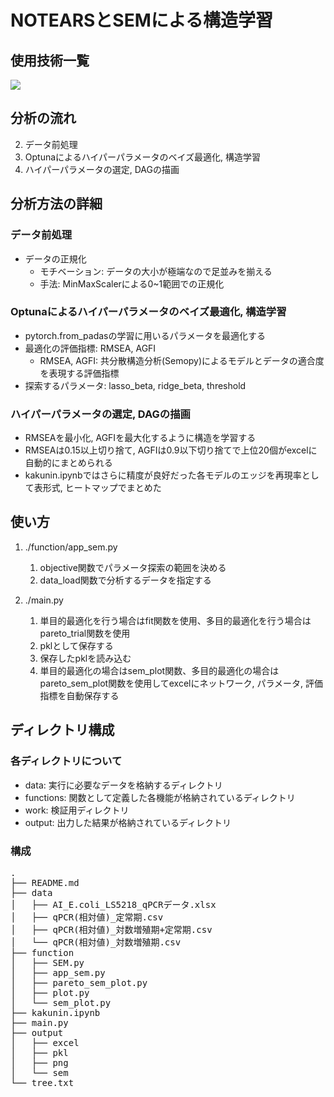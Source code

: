 # NOTEARSとSEMによる構造学習
<div id="top"></div>

## 使用技術一覧

<!-- シールド一覧 -->
<p style="display: inline">
  <img src="https://img.shields.io/badge/-Python-F2C63C.svg?logo=python&style=for-the-badge">
</p>

## 分析の流れ
2. データ前処理
3. Optunaによるハイパーパラメータのベイズ最適化, 構造学習
4. ハイパーパラメータの選定, DAGの描画
 
## 分析方法の詳細
### データ前処理
- データの正規化
    - モチベーション: データの大小が極端なので足並みを揃える
    - 手法: MinMaxScalerによる0~1範囲での正規化

### Optunaによるハイパーパラメータのベイズ最適化, 構造学習
- pytorch.from_padasの学習に用いるパラメータを最適化する
- 最適化の評価指標: RMSEA, AGFI
    - RMSEA, AGFI: 共分散構造分析(Semopy)によるモデルとデータの適合度を表現する評価指標
- 探索するパラメータ: lasso_beta, ridge_beta, threshold

### ハイパーパラメータの選定, DAGの描画
- RMSEAを最小化, AGFIを最大化するように構造を学習する
- RMSEAは0.15以上切り捨て, AGFIは0.9以下切り捨てで上位20個がexcelに自動的にまとめられる
- kakunin.ipynbではさらに精度が良好だった各モデルのエッジを再現率として表形式, ヒートマップでまとめた

## 使い方
1. ./function/app_sem.py
    1. objective関数でパラメータ探索の範囲を決める
    2. data_load関数で分析するデータを指定する

2. ./main.py
    1. 単目的最適化を行う場合はfit関数を使用、多目的最適化を行う場合はpareto_trial関数を使用
    2. pklとして保存する
    3. 保存したpklを読み込む
    4. 単目的最適化の場合はsem_plot関数、多目的最適化の場合はpareto_sem_plot関数を使用してexcelにネットワーク, パラメータ, 評価指標を自動保存する

## ディレクトリ構成
### 各ディレクトリについて
- data: 実行に必要なデータを格納するディレクトリ
- functions: 関数として定義した各機能が格納されているディレクトリ
- work: 検証用ディレクトリ
- output: 出力した結果が格納されているディレクトリ

### 構成
<pre>
.
├── README.md
├── data
│   ├── AI_E.coli_LS5218_qPCRデータ.xlsx
│   ├── qPCR(相対値)_定常期.csv
│   ├── qPCR(相対値)_対数増殖期+定常期.csv
│   └── qPCR(相対値)_対数増殖期.csv
├── function
│   ├── SEM.py
│   ├── app_sem.py
│   ├── pareto_sem_plot.py
│   ├── plot.py
│   └── sem_plot.py
├── kakunin.ipynb
├── main.py
├── output
│   ├── excel
│   ├── pkl
│   ├── png
│   └── sem
└── tree.txt
</pre>
